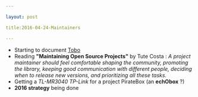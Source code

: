 ```yaml
---

layout: post

title:2016-04-24-Maintainers

---
```



-   Starting to document [Tobo](/tobo/Readme.md)
-   Reading **"Maintaining Open Source Projects"** by Tute Costa : *A
    project maintainer should feel comfortable shaping the community,
    promoting the library, keeping good communication with different
    people, deciding when to release new versions, and prioritizing all
    these tasks.*
-   Getting a *TL-MR3040 TP-Link* for a project PirateBox (an
    **echObox** ?)
-   **2016 strategy** being done

